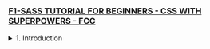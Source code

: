 ### [F1-SASS TUTORIAL FOR BEGINNERS - CSS WITH SUPERPOWERS - FCC](https://youtu.be/_a5j7KoflTs)

<details>
  <summary>1. Introduction </summary>

```scss
.container {
  background-color: #000;
}
```

</details>
